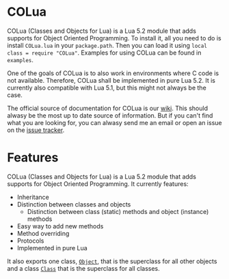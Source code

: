 COLua
=====

COLua (Classes and Objects for Lua) is a Lua 5.2 module that adds supports for Object Oriented Programming. To install it, all you need to do is install `COLua.lua` in your `package.path`. Then you can load it using `local class = require "COLua"`. Examples for using COLua can be found in `examples`. 

One of the goals of COLua is to also work in environments where C code is not available. Therefore, COLua shall be implemented in pure Lua 5.2. It is currently also compatible with Lua 5.1, but this might not always be the case.

The official source of documentation for COLua is our [wiki](https://github.com/Wobbo/COLua/wiki). This should alwasy be the most up to date source of information. But if you can't find what you are looking for, you can alwasy send me an email or open an issue on the [issue tracker](https://github.com/Wobbo/COLua/issues).

Features
========
COLua (Classes and Objects for Lua) is a Lua 5.2 module that adds supports for Object Oriented Programming. It currently features:
* Inheritance
* Distinction between classes and objects
  * Distinction between class (static) methods and object (instance) methods
* Easy way to add new methods
* Method overriding
* Protocols
* Implemented in pure Lua

It also exports one class, [`Object`](https://github.com/Wobbo/COLua/wiki/Object), that is the superclass for all other objects and a class [`Class`](https://github.com/Wobbo/COLua/wiki/Class) that is the superclass for all classes.
